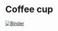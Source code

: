 # Coffee cup

[![Binder](https://mybinder.org/badge_logo.svg)](https://mybinder.org/v2/gh/FrogOfJuly/coffee_cup/main?labpath=.%2Fcoffe_cup.ipynb)